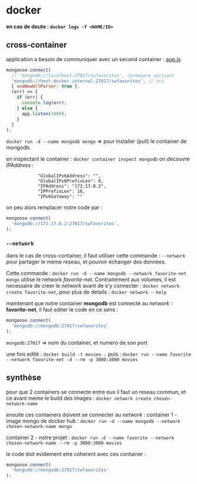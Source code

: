 # docker

**en cas de doute : ```docker logs -f <NAME/ID>```**

## cross-container

application a besoin de communiquer avec un second container :
[app.js](./app.js)

```js
mongoose.connect(
  // 'mongodb://localhost:27017/swfavorites', (premiere version)
  'mongodb://host.docker.internal:27017/swfavorites', // ici
  { useNewUrlParser: true },
  (err) => {
    if (err) {
      console.log(err);
    } else {
      app.listen(3000);
    }
  }
);
```

```docker run -d --name mongodb mongo```  => pour installer (pull) le container de mongodb.

en inspectant le container : ```docker container inspect mongodb``` on decouvre *IPAddress* :

```shell
            "GlobalIPv6Address": "",
            "GlobalIPv6PrefixLen": 0,
            "IPAddress": "172.17.0.2",
            "IPPrefixLen": 16,
            "IPv6Gateway": ""
```

on peu alors remplacer notre code par :

```js
mongoose.connect(
  'mongodb://172.17.0.2:27017/swfavorites',
);
```

### ```--network```

dans le cas de cross-container, il faut utiliser cette commande : ```--network``` pour partager le meme reseau, et pouvoir échanger des données.

Cette commande : ```docker run -d --name mongodb --network favorite-net mongo``` utilise le network *favorite-net*.
Contraitement aux volumes, il est necessaire de creer le *network* avant de s'y connecter : ```docker network create favorite-net```, pour plus de details : ```docker network --help```

maintenant que notre container **mongodb** est connecté au *network :* **favorite-net**, il faut editer le code en ce sens :

```js
mongoose.connect(
  'mongodb://mongodb:27017/swfavorites'
);
```

```mongodb:27017``` => nom du container, et numero de son port

une fois edité : ```docker build -t movies .```
puis : ```docker run --name favorite --network favorite-net -d --rm -p 3000:3000 movies```

## synthèse

pour que 2 containers se connecte entre eux il faut un reseau commun, et ce avant meme le build des images :
```docker network create chosen-network-name```

ensuite ces containers doivent se connecter au *network* :
container 1 - image mongo de docker hub :
```docker run -d --name mongodb --network chosen-network-name mongo``` 

container 2 - notre projet :
```docker run -d --name favorite --network chosen-network-name --rm -p 3000:3000 movies```

le code doit evidement etre coherent avec ces container :

```js
mongoose.connect(
  'mongodb://mongodb:27017/swfavorites'
);
```